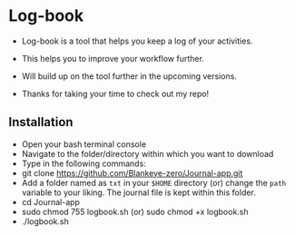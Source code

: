 # Log-book

- Log-book is  a tool that helps you keep a log of your activities.

- This helps you to improve your workflow further.

- Will build up on the tool further in the upcoming versions.

- Thanks for taking your time to check out my repo!

## Installation

- Open your bash terminal console
- Navigate to the folder/directory within which you want to download
- Type in the following commands:
- git clone https://github.com/Blankeye-zero/Journal-app.git
- Add a folder named as `txt` in your `$HOME` directory (or) change the `path` variable to your liking. The journal file is kept within this folder.
- cd Journal-app
- sudo chmod 755 logbook.sh (or) sudo chmod +x logbook.sh
- ./logbook.sh
